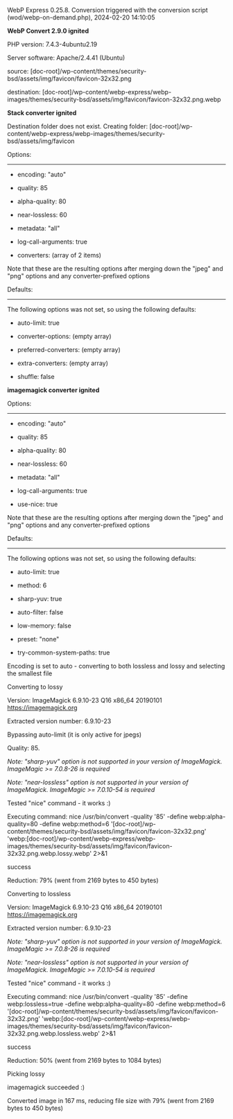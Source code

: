 WebP Express 0.25.8. Conversion triggered with the conversion script (wod/webp-on-demand.php), 2024-02-20 14:10:05

**WebP Convert 2.9.0 ignited** 
PHP version: 7.4.3-4ubuntu2.19
Server software: Apache/2.4.41 (Ubuntu)

source: [doc-root]/wp-content/themes/security-bsd/assets/img/favicon/favicon-32x32.png
destination: [doc-root]/wp-content/webp-express/webp-images/themes/security-bsd/assets/img/favicon/favicon-32x32.png.webp

**Stack converter ignited** 
Destination folder does not exist. Creating folder: [doc-root]/wp-content/webp-express/webp-images/themes/security-bsd/assets/img/favicon

Options:
------------
- encoding: "auto"
- quality: 85
- alpha-quality: 80
- near-lossless: 60
- metadata: "all"
- log-call-arguments: true
- converters: (array of 2 items)

Note that these are the resulting options after merging down the "jpeg" and "png" options and any converter-prefixed options

Defaults:
------------
The following options was not set, so using the following defaults:
- auto-limit: true
- converter-options: (empty array)
- preferred-converters: (empty array)
- extra-converters: (empty array)
- shuffle: false


**imagemagick converter ignited** 

Options:
------------
- encoding: "auto"
- quality: 85
- alpha-quality: 80
- near-lossless: 60
- metadata: "all"
- log-call-arguments: true
- use-nice: true

Note that these are the resulting options after merging down the "jpeg" and "png" options and any converter-prefixed options

Defaults:
------------
The following options was not set, so using the following defaults:
- auto-limit: true
- method: 6
- sharp-yuv: true
- auto-filter: false
- low-memory: false
- preset: "none"
- try-common-system-paths: true

Encoding is set to auto - converting to both lossless and lossy and selecting the smallest file

Converting to lossy
Version: ImageMagick 6.9.10-23 Q16 x86_64 20190101 https://imagemagick.org
Extracted version number: 6.9.10-23
Bypassing auto-limit (it is only active for jpegs)
Quality: 85. 
*Note: "sharp-yuv" option is not supported in your version of ImageMagick. ImageMagic >= 7.0.8-26 is required* 
*Note: "near-lossless" option is not supported in your version of ImageMagick. ImageMagic >= 7.0.10-54 is required* 
Tested "nice" command - it works :)
Executing command: nice /usr/bin/convert -quality '85' -define webp:alpha-quality=80 -define webp:method=6 '[doc-root]/wp-content/themes/security-bsd/assets/img/favicon/favicon-32x32.png' 'webp:[doc-root]/wp-content/webp-express/webp-images/themes/security-bsd/assets/img/favicon/favicon-32x32.png.webp.lossy.webp' 2>&1
success
Reduction: 79% (went from 2169 bytes to 450 bytes)

Converting to lossless
Version: ImageMagick 6.9.10-23 Q16 x86_64 20190101 https://imagemagick.org
Extracted version number: 6.9.10-23
*Note: "sharp-yuv" option is not supported in your version of ImageMagick. ImageMagic >= 7.0.8-26 is required* 
*Note: "near-lossless" option is not supported in your version of ImageMagick. ImageMagic >= 7.0.10-54 is required* 
Tested "nice" command - it works :)
Executing command: nice /usr/bin/convert -quality '85' -define webp:lossless=true -define webp:alpha-quality=80 -define webp:method=6 '[doc-root]/wp-content/themes/security-bsd/assets/img/favicon/favicon-32x32.png' 'webp:[doc-root]/wp-content/webp-express/webp-images/themes/security-bsd/assets/img/favicon/favicon-32x32.png.webp.lossless.webp' 2>&1
success
Reduction: 50% (went from 2169 bytes to 1084 bytes)

Picking lossy
imagemagick succeeded :)

Converted image in 167 ms, reducing file size with 79% (went from 2169 bytes to 450 bytes)
